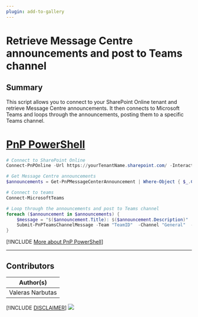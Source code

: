 ```yaml
---
plugin: add-to-gallery
---
```


# Retrieve Message Centre announcements and post to Teams channel

## Summary

This script allows you to connect to your SharePoint Online tenant and retrieve Message Centre announcements. It then connects to Microsoft Teams and loops through the announcements, posting them to a specific Teams channel.

# [PnP PowerShell](#tab/pnpps)

```powershell
# Connect to SharePoint Online
Connect-PnPOnline -Url https://yourTenantName.sharepoint.com/ -Interactive 

# Get Message Centre announcements
$announcements = Get-PnPMessageCenterAnnouncement | Where-Object { $_.Category -eq "PlanForChange" } | Select-Object Title, Description

# Connect to teams
Connect-MicrosoftTeams 

# Loop through the announcements and post to Teams channel
foreach ($announcement in $announcements) {
    $message = "$($announcement.Title): $($announcement.Description)"
    Submit-PnPTeamsChannelMessage -Team "TeamID"  -Channel "General"  -Message $message
}

```
[!INCLUDE [More about PnP PowerShell](../../docfx/includes/MORE-PNPPS.md)]
***

## Contributors

| Author(s) |
|-----------|
| Valeras Narbutas |

[!INCLUDE [DISCLAIMER](../../docfx/includes/DISCLAIMER.md)]
<img src="https://pnptelemetry.azurewebsites.net/script-samples/scripts/spo-get-message-centre-announcements-and-post-to-teams-channel" aria-hidden="true" />
